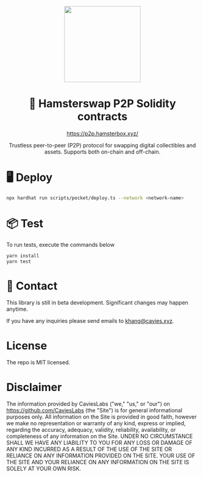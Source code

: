 <p align="center">
  <a href="https://ant.design">
    <img width="200" src="https://cavies.notion.site/image/https%3A%2F%2Fs3-us-west-2.amazonaws.com%2Fsecure.notion-static.com%2F5be89023-c777-4dc5-98ac-85d6c495bf94%2FUntitled.png?id=fd02a538-44bd-4a81-9dc9-3e4b854875be&table=block&spaceId=4b980001-ecea-4d73-93d4-792b10d7fa1a&width=2000&userId=&cache=v2">
  </a>
</p>

<h1 align="center">🌈 Hamsterswap P2P Solidity contracts</h1>

<div align="center">

https://p2p.hamsterbox.xyz/ 
<p/>
Trustless peer-to-peer (P2P) protocol for swapping digital collectibles and assets.
Supports both on-chain and off-chain.

</div>

# 🖥 Deploy

```bash
npx hardhat run scripts/pocket/deploy.ts --network <network-name>
```

# 📦 Test

To run tests, execute the commands below

```bash
yarn install
yarn test
```


# 🎩 Contact 
This library is still in beta development. Significant changes may happen anytime.

If you have any inquiries please send emails to khang@cavies.xyz.


# License

The repo is MIT licensed.


# Disclaimer

The information provided by CaviesLabs ("we," "us," or "our") on https://github.com/CaviesLabs (the "Site") is for general informational purposes only. All information on the Site is provided in good faith, however we make no representation or warranty of any kind, express or implied, regarding the accuracy, adequacy, validity, reliability, availability, or completeness of any information on the Site. UNDER NO CIRCUMSTANCE SHALL WE HAVE ANY LIABILITY TO YOU FOR ANY LOSS OR DAMAGE OF ANY KIND INCURRED AS A RESULT OF THE USE OF THE SITE OR RELIANCE ON ANY INFORMATION PROVIDED ON THE SITE. YOUR USE OF THE SITE AND YOUR RELIANCE ON ANY INFORMATION ON THE SITE IS SOLELY AT YOUR OWN RISK.